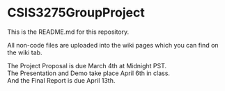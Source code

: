 # CSIS3275GroupProject
This is the README.md for this repository.  
  
All non-code files are uploaded into the wiki pages which you can find on the wiki tab.  
  
The Project Proposal is due March 4th at Midnight PST.  
The Presentation and Demo take place April 6th in class.  
And the Final Report is due April 13th.